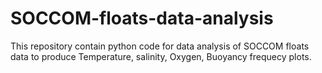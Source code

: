 # SOCCOM-floats-data-analysis
This repository contain python code for data analysis of SOCCOM floats data to produce Temperature, salinity, Oxygen, Buoyancy frequecy plots.
